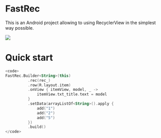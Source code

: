 

# FastRec
This is an Android project allowing to ‏using RecyclerView in the simplest way possible.


<a href="https://bintray.com/hossamelshrkawy/FastRec/FastRec/0.0.1/link"><img src="https://api.bintray.com/packages/hossamelshrkawy/FastRec/FastRec/images/download.svg?version=0.0.1"/></a>


# Quick start

  ```kotlin
  <code>
 FastRec.Builder<String>(this)
            .rec(rec_)
            .row(R.layout.item)
            .onView { itemView, model, _ ->
                itemView.txt_title.text = model
            }
            .setData(arrayListOf<String>().apply {
                add("1")
                add("2")
                add("5")
            })
            .build()
  </code>
  ```
